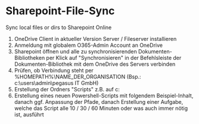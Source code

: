 # Sharepoint-File-Sync
Sync local files or dirs to Sharepoint Online
1. OneDrive Client in aktueller Version Server / Fileserver installieren
2. Anmeldung mit globalem O365-Admin Account an OneDrive
3. Sharepoint öffnen und alle zu synchronisierenden Dokumenten-Bibliotheken per Klick auf "Synchronisieren" in der Befehlsleiste der Dokumenten-Bibliothek mit dem OneDrive des Servers verbinden
4. Prüfen, ob Verbindung steht per %HOMEPATH%\NAME_DER_ORGANISATION (Bsp.: c:\users\admin\pegasus IT GmbH)
5. Erstellung der Ordners "Scripts" z.B. auf c:
6. Erstellung eines neuen Powershell-Scripts mit folgendem Beispiel-Inhalt, danach ggf. Anpassung der Pfade, danach Erstellung einer Aufgabe, welche das Script alle 10 / 30 / 60 Minuten oder was auch immer nötig ist, ausführt
